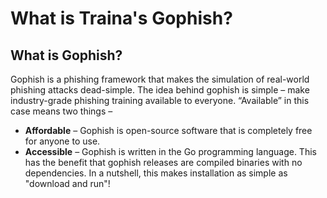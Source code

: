 # What is Traina's Gophish?

## What is Gophish?

Gophish is a phishing framework that makes the simulation of real-world phishing attacks dead-simple. The idea behind gophish is simple – make industry-grade phishing training available to everyone. “Available” in this case means two things –

* **Affordable** – Gophish is open-source software that is completely free for anyone to use.
* **Accessible** – Gophish is written in the Go programming language. This has the benefit that gophish releases are compiled binaries with no dependencies. In a nutshell, this makes installation as simple as "download and run"!


